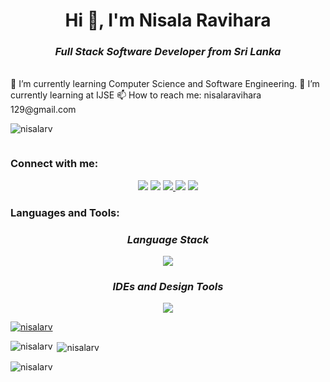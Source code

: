 

<!--
**NisalaRV/NisalaRV** is a ✨ _special_ ✨ repository because its `README.md` (this file) appears on your GitHub profile.

Here are some ideas to get you started:

- 🔭 I’m currently working on ...


- 👯 I’m looking to collaborate on ...
- 🤔 I’m looking for help with ...
- 💬 Ask me about ...
- 📫 How to reach me: ...
- 😄 Pronouns: ...
- ⚡ Fun fact: ...
-->





<h1 align="center">Hi 👋, I'm Nisala Ravihara</h1>
<h3 align="center"><b><i>Full Stack Software Developer from Sri Lanka</i></b></h3>

<br/>
🌱 I’m currently learning Computer Science and Software Engineering.
🌱 I’m currently learning at IJSE
📫 How to reach me: nisalaravihara 129@gmail.com
  </li>
<p align="left"> <img src="https://komarev.com/ghpvc/?username=nisalarv&label=Profile%20views&color=0e75b6&style=flat" alt="nisalarv" /> </p>



<p align="left"> <a href="https://twitter.com/" target="blank"><img src="https://img.shields.io/twitter/follow/?logo=twitter&style=for-the-badge" alt="" /></a> </p>

<h3 align="left">Connect with me:</h3>

<!-- ______ -->


<p align="center">
<a href = "https://www.linkedin.com/in/nisala-ravihara-00b784264/" target="blank"><img src="https://img.icons8.com/fluent/48/000000/linkedin.png"/></a>
<a href = "https://twitter.com/NisalaRavihara" target="blank"><img src="https://img.icons8.com/fluency/48/000000/twitter.png"/></a>
<a href="mailto:nisalaravihara129@gmail.com" target="blank"><img src="https://img.icons8.com/fluency/48/000000/gmail-new.png"/>
<!-- <a href = "" target="blank"><img src="https://img.icons8.com/fluent/48/000000/instagram-new.png"/></a> -->
<a href = "https://web.facebook.com/nisala.ravihara.5/" target="blank"><img src="https://img.icons8.com/fluency/48/000000/facebook-new.png"/></a>
<a href = "https://www.hackerrank.com/nisalaravihara11?hr_r=1" target="blank"><img src="https://img.icons8.com/external-tal-revivo-filled-tal-revivo/48/000000/external-hackerrank-is-a-technology-company-that-focuses-on-competitive-programming-logo-filled-tal-revivo.png"/></a>
</p>
<!-- _______ -->
<p align="left">
</p>

<h3 align="left">Languages and Tools:</h3>

<h3 align="center"><b><i>Language Stack </i></b></h3>
<p align="center">
  <a href="https://skillicons.dev">
   <img src="https://skillicons.dev/icons?i=java,html,css,javascript,typescript,python,php,mysql" />
  </a>
</p>

<h3 align="center"><b><i>IDEs and Design Tools </i></b></h3>
<p align="center">
  <a href="https://skillicons.dev">
   <img src="https://skillicons.dev/icons?i=figma,xd,androidstudio,idea,vscode,eclipse" />
  </a>
</p>

<!-- __________ -->

<p align="left"> <a href="https://github.com/ryo-ma/github-profile-trophy"><img src="https://github-profile-trophy.vercel.app/?username=nisalarv" alt="nisalarv" /></a> </p>


<p><img align="left" src="https://github-readme-stats.vercel.app/api/top-langs?username=nisalarv&show_icons=true&locale=en&layout=compact" alt="nisalarv" /></p>

<p>&nbsp;<img align="center" src="https://github-readme-stats.vercel.app/api?username=nisalarv&show_icons=true&locale=en" alt="nisalarv" /></p>

<p><img align="center" src="https://github-readme-streak-stats.herokuapp.com/?user=nisalarv&" alt="nisalarv" /></p>

